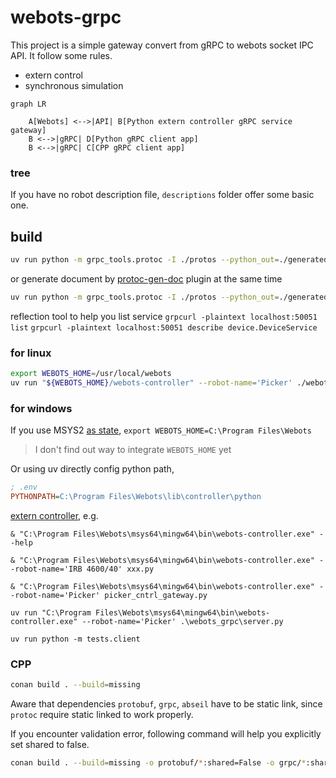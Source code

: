 # webots-grpc

This project is a simple gateway convert from gRPC to webots socket IPC API. It follow some rules.

* extern control
* synchronous simulation

```mermaid
graph LR

    A[Webots] <-->|API| B[Python extern controller gRPC service gateway]
    B <-->|gRPC| D[Python gRPC client app]
    B <-->|gRPC| C[CPP gRPC client app]
```

### tree

If you have no robot description file, `descriptions` folder offer some basic one.

## build

```bash
uv run python -m grpc_tools.protoc -I ./protos --python_out=./generated --pyi_out=./generated --grpc_python_out=./generated ./protos/*.proto
```

or generate document by [protoc-gen-doc](https://github.com/pseudomuto/protoc-gen-doc) plugin at the same time

```bash
uv run python -m grpc_tools.protoc -I ./protos --python_out=./generated --pyi_out=./generated --grpc_python_out=./generated --doc_out=./doc --doc_opt=html,index.html ./protos/*.proto
```

reflection tool to help you list service
`grpcurl -plaintext localhost:50051 list`
`grpcurl -plaintext localhost:50051 describe device.DeviceService`

### for linux

```bash
export WEBOTS_HOME=/usr/local/webots
uv run "${WEBOTS_HOME}/webots-controller" --robot-name='Picker' ./webots_grpc/server.py
```

### for windows

If you use MSYS2 [as state](https://cyberbotics.com/doc/guide/compiling-controllers-in-a-terminal#windows), `export WEBOTS_HOME=C:\Program Files\Webots`

> I don't find out way to integrate `WEBOTS_HOME` yet

Or using uv directly config python path,

```ini
; .env
PYTHONPATH=C:\Program Files\Webots\lib\controller\python
```


[extern controller](https://cyberbotics.com/doc/guide/running-extern-robot-controllers#launcher), e.g. 

`& "C:\Program Files\Webots\msys64\mingw64\bin\webots-controller.exe" --help`

`& "C:\Program Files\Webots\msys64\mingw64\bin\webots-controller.exe" --robot-name='IRB 4600/40' xxx.py`

`& "C:\Program Files\Webots\msys64\mingw64\bin\webots-controller.exe" --robot-name='Picker' picker_cntrl_gateway.py`

`uv run "C:\Program Files\Webots\msys64\mingw64\bin\webots-controller.exe" --robot-name='Picker' .\webots_grpc\server.py`

`uv run python -m tests.client`

### CPP

```bash
conan build . --build=missing
```

Aware that dependencies `protobuf`, `grpc`, `abseil` have to be static link, since `protoc` require static linked to work properly.

If you encounter validation error, following command will help you explicitly set shared to false.

```bash
conan build . --build=missing -o protobuf/*:shared=False -o grpc/*:shared=False -o abseil/*:shared=False
```
